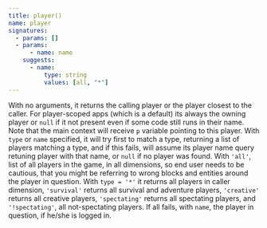 ```yaml
---
title: player()
name: player
signatures:
  - params: []
  - params:
      - name: name
    suggests:
      - name:
          type: string
          values: [all, "*"]
---
```


With no arguments, it returns the calling player or the player closest to the
caller. For player-scoped apps (which is a default) its always the owning player
or `null` if it not present even if some code still runs in their name. Note
that the main context will receive `p` variable pointing to this player. With
`type` or `name` specified, it will try first to match a type, returning a list
of players matching a type, and if this fails, will assume its player name query
retuning player with that name, or `null` if no player was found. With `'all'`,
list of all players in the game, in all dimensions, so end user needs to be
cautious, that you might be referring to wrong blocks and entities around the
player in question. With `type = '*'` it returns all players in caller
dimension, `'survival'` returns all survival and adventure players, `'creative'`
returns all creative players, `'spectating'` returns all spectating players, and
`'!spectating'`, all not-spectating players. If all fails, with `name`, the
player in question, if he/she is logged in.
